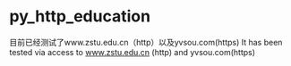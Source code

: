 # py_http_education
目前已经测试了www.zstu.edu.cn（http）以及yvsou.com(https)
It has been tested via access to www.zstu.edu.cn (http) and yvsou.com(https)